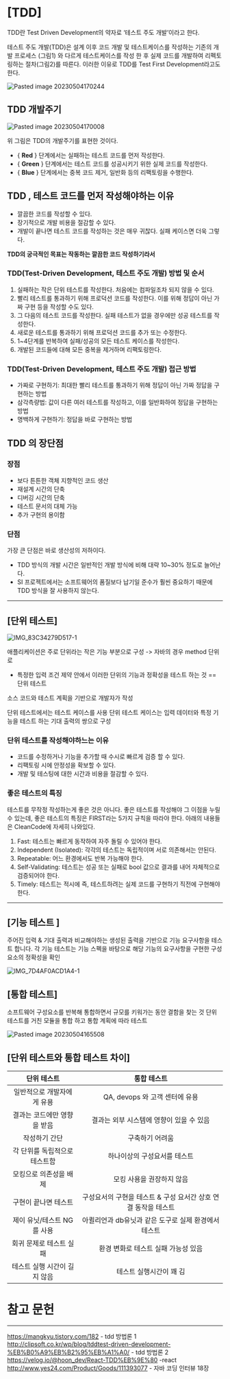 
# [TDD]

TDD란 Test Driven Development의 약자로 ‘테스트 주도 개발’이라고 한다.

테스트 주도 개발(TDD)은 설계 이후 코드 개발 및 테스트케이스를 작성하는 기존의 개발 프로세스 (그림1) 와 다르게 테스트케이스를 작성 한 후 실제 코드를 개발하여 리펙토링하는 절차(그림2)를 따른다. 이러한 이유로 TDD를 Test First Development라고도 한다.

![Pasted image 20230504170244](https://github.com/cs-breaker/Tech-Seminar/blob/main/Contents/res/seminar-62/Pasted%20image%2020230504170244.png)

## **TDD 개발주기**

![Pasted image 20230504170008](https://github.com/cs-breaker/Tech-Seminar/blob/main/Contents/res/seminar-62/Pasted%20image%2020230504170008.png)

위 그림은 TDD의 개발주기를 표현한 것이다.

-   { **Red** } 단계에서는 실패하는 테스트 코드를 먼저 작성한다.
-   { **Green** } 단계에서는 테스트 코드를 성공시키기 위한 실제 코드를 작성한다.
-   { **Blue** } 단계에서는 중복 코드 제거, 일반화 등의 리팩토링을 수행한다.



## TDD , 테스트 코드를 먼저 작성해야하는 이유

-   깔끔한 코드를 작성할 수 있다.
-   장기적으로 개발 비용을 절감할 수 있다.
-   개발이 끝나면 테스트 코드를 작성하는 것은 매우 귀찮다. 실패 케이스면 더욱 그렇다.

**TDD의 궁극적인 목표는 작동하는 깔끔한 코드 작성하기라서**




###  TDD(Test-Driven Development, 테스트 주도 개발) 방법 및 순서  

1.  실패하는 작은 단위 테스트를 작성한다. 처음에는 컴파일조차 되지 않을 수 있다.
2.  빨리 테스트를 통과하기 위해 프로덕션 코드를 작성한다. 이를 위해 정답이 아닌 가짜 구현 등을 작성할 수도 있다.
3.  그 다음의 테스트 코드를 작성한다. 실패 테스트가 없을 경우에만 성공 테스트를 작성한다.
4.  새로운 테스트를 통과하기 위해 프로덕션 코드를 추가 또는 수정한다.
5.  1~4단계를 반복하여 실패/성공의 모든 테스트 케이스를 작성한다.
6.  개발된 코드들에 대해 모든 중복을 제거하며 리팩토링한다.




### TDD(Test-Driven Development, 테스트 주도 개발) 접근 방법 

-   가짜로 구현하기: 최대한 빨리 테스트를 통과하기 위해 정답이 아닌 가짜 정답을 구현하는 방법
-   삼각측량법: 값이 다른 여러 테스트를 작성하고, 이를 일반화하여 정답을 구현하는 방법
-   명백하게 구현하기: 정답을 바로 구현하는 방법



## TDD 의 장단점

### 장점

- 보다 튼튼한 객체 지향적인 코드 생산  
- 재설계 시간의 단축  
- 디버깅 시간의 단축  
- 테스트 문서의 대체 가능  
- 추가 구현의 용이함  


### 단점

가장 큰 단점은 바로 생산성의 저하이다.

- TDD 방식의 개발 시간은 일반적인 개발 방식에 비해 대략 10~30% 정도로 늘어난다.  
- SI 프로젝트에서는 소프트웨어의 품질보다 납기일 준수가 훨씬 중요하기 때문에 TDD 방식을 잘 사용하지 않는다.


----


## [단위 테스트]

![IMG_83C34279D517-1](/Users/minseocho/Desktop/cs/Tech-Seminar/Contents/res/seminar-62/IMG_83C34279D517-1.jpeg)

애플리케이션은 주로 단위라는 작은 기능 부분으로 구성 -> 자바의 경우 method 단위로

- 특정한 입력 조건 제약 안에서 이러한 단위의 기능과 정확성을 테스트 하는 것 == 단위 테스트

소스 코드와 테스트 계획을 기반으로 개발자가 작성


단위 테스트에서는 테스트 케이스를 사용 단위 테스트 케이스는 입력 데이터와 특정 기능을 테스트 하는 기대 출력의 쌍으로 구성




### 단위 테스트를 작성해야하느는 이유 
-   코드를 수정하거나 기능을 추가할 때 수시로 빠르게 검증 할 수 있다.
-   리팩토링 시에 안정성을 확보할 수 있다.
-   개발 및 테스팅에 대한 시간과 비용을 절감할 수 있다.



### 좋은 테스트의 특징 

 테스트를 무작정 작성하는게 좋은 것은 아니다. 좋은 테스트를 작성해야 그 이점을 누릴 수 있는데, 좋은 테스트의 특징은 FIRST라는 5가지 규칙을 따라야 한다. 아래의 내용들은 CleanCode에 자세히 나와있다.

1.  Fast: 테스트는 빠르게 동작하여 자주 돌릴 수 있어야 한다.
2.  Independent (Isolated): 각각의 테스트는 독립적이며 서로 의존해서는 안된다.
3.  Repeatable: 어느 환경에서도 반복 가능해야 한다.
4.  Self-Validating: 테스트는 성공 또는 실패로 bool 값으로 결과를 내어 자체적으로 검증되어야 한다.
5.  Timely: 테스트는 적시에 즉, 테스트하려는 실제 코드를 구현하기 직전에 구현해야 한다.


----


## [기능 테스트 ]

주어진 입력 & 기대 출력과 비교해야하는 생성된 출력을 기반으로 기능 요구사항을 테스트 합니다. 각 기능 테스트는 기능 스펙을 바탕으로 해당 기능의 요구사항을 구현한 구성요소의 정확성을 확인

![IMG_7D4AF0ACD1A4-1](https://github.com/cs-breaker/Tech-Seminar/blob/main/Contents/res/seminar-62/IMG_7D4AF0ACD1A4-1.jpeg)


## [통합 테스트]

소프트웨어 구성요소를 반복해 통합하면서 규모를 키워가는 동안 결함을 찾는 것
단위 테스트를 거친 모듈을 통합 하고 통합 계획에 따라 테스트

![Pasted image 20230504165508](https://github.com/cs-breaker/Tech-Seminar/blob/main/Contents/res/seminar-62/Pasted%20image%2020230504165508.png)




## [단위 테스트와 통합 테스트 차이]

|단위 테스트 | 통합 테스트|
|:--------------:|:---------------:|
|일반적으로 개발자에게 유용| QA, devops 와 고객 센터에 유용|
|결과는 코드에만 영향을 받음|결과는 외부 시스템에 영향이 있을 수 있음|
|작성하기 간단| 구축하기 어려움|
|각 단위를 독립적으로 테스트함 | 하나이상의 구성요서를 테스트
|모킹으로 의존성을 배제|모킹 사용을 권장하지 않음|
|구현이 끝나면 테스트|구성요서의 구현을 테스트 & 구성 요서간 상호 연결 동작을 테스트|
|제이 유닛/테스트 NG를 사용| 아퀼리언과 db유닛과 같은 도구로 실제 환경에서 테스트|
|회귀 문제로 테스트 실패|환경 변화로 테스트 실패 가능성 있음|
|테스트 실행 시간이 길지 않음 | 테스트 실행시간이 꽤 김|





# 참고 문헌
---

https://mangkyu.tistory.com/182 - tdd 방법론 1 
http://clipsoft.co.kr/wp/blog/tddtest-driven-development-%EB%B0%A9%EB%B2%95%EB%A1%A0/ - tdd 방법론 2
https://velog.io/@hoon_dev/React-TDD%EB%9E%80 -react
http://www.yes24.com/Product/Goods/111393077 - 자바 코딩 인터뷰 18장

